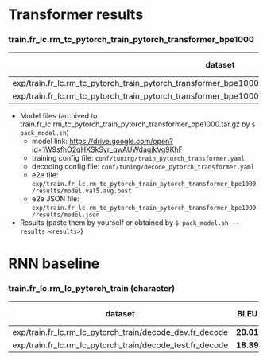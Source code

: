 # Transformer results

### train.fr_lc.rm_tc_pytorch_train_pytorch_transformer_bpe1000

| dataset                                                                                                   | BLEU      | 1-gram | 2-gram | 3-gram | 4-gram | BP    | ratio | hyp_len | ref_len |
| --------------------------------------------------------------------------------------------------------- | --------- | ------ | ------ | ------ | ------ | ----- | ----- | ------- | ------- |
| exp/train.fr_lc.rm_tc_pytorch_train_pytorch_transformer_bpe1000/decode_dev.fr_decode_pytorch_transformer  | **19.64** | 51.9   | 25.8   | 14.6   | 8.5    | 0.972 | 0.972 | 21791   | 22408   |
| exp/train.fr_lc.rm_tc_pytorch_train_pytorch_transformer_bpe1000/decode_test.fr_decode_pytorch_transformer | **18.09** | 50.0   | 23.8   | 13.1   | 7.4    | 0.982 | 0.982 | 43115   | 43904   |

- Model files (archived to train.fr_lc.rm_tc_pytorch_train_pytorch_transformer_bpe1000.tar.gz by `$ pack_model.sh`)
  - model link: https://drive.google.com/open?id=1W9sfhO2qHXSkSyr_qwAUWdagjkVg9KhF
  - training config file: `conf/tuning/train_pytorch_transformer.yaml`
  - decoding config file: `conf/tuning/decode_pytorch_transformer.yaml`
  - e2e file: `exp/train.fr_lc.rm_tc_pytorch_train_pytorch_transformer_bpe1000/results/model.val5.avg.best`
  - e2e JSON file: `exp/train.fr_lc.rm_tc_pytorch_train_pytorch_transformer_bpe1000/results/model.json`
- Results (paste them by yourself or obtained by `$ pack_model.sh --results <results>`)

# RNN baseline

### train.fr_lc.rm_lc_pytorch_train (character)

| dataset                                                   | BLEU      | 1-gram | 2-gram | 3-gram | 4-gram | BP    | ratio | hyp_len | ref_len |
| --------------------------------------------------------- | --------- | ------ | ------ | ------ | ------ | ----- | ----- | ------- | ------- |
| exp/train.fr_lc.rm_lc_pytorch_train/decode_dev.fr_decode  | **20.01** | 54.0   | 27.3   | 15.8   | 9.4    | 0.926 | 0.929 | 20860   | 22462   |
| exp/train.fr_lc.rm_lc_pytorch_train/decode_test.fr_decode | **18.39** | 52.6   | 25.6   | 14.3   | 8.1    | 0.926 | 0.929 | 40950   | 44080   |
